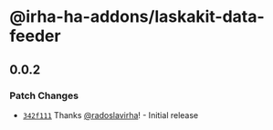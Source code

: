 # @irha-ha-addons/laskakit-data-feeder

## 0.0.2

### Patch Changes

- [`342f111`](https://github.com/radoslavirha/ha-addons/commit/342f111b1b467a4421354bd15dc176d305b60a91) Thanks [@radoslavirha](https://github.com/radoslavirha)! - Initial release
